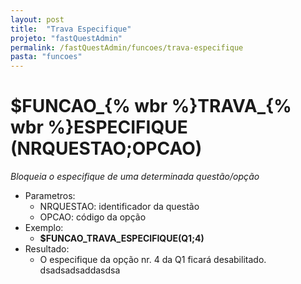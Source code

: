 ```yaml
---
layout: post
title:  "Trava Especifique"
projeto: "fastQuestAdmin"
permalink: /fastQuestAdmin/funcoes/trava-especifique
pasta: "funcoes"
---	
```

# $FUNCAO_{% wbr %}TRAVA_{% wbr %}ESPECIFIQUE (NRQUESTAO;OPCAO)
*Bloqueia o especifique de uma determinada questão/opção*

- Parametros: 
    - NRQUESTAO: identificador da questão
    - OPCAO: código da opção
- Exemplo:
    - **$FUNCAO_TRAVA_ESPECIFIQUE(Q1;4)**
- Resultado:
    - O especifique da opção nr. 4 da Q1 ficará desabilitado. dsadsadsaddasdsa